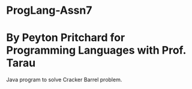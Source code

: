 # ProgLang-Assn7
# By Peyton Pritchard for Programming Languages with Prof. Tarau
Java program to solve Cracker Barrel problem.
